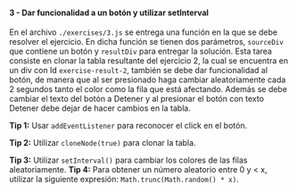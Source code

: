 #### 3 - Dar funcionalidad a un botón y utilizar setInterval

En el archivo `./exercises/3.js` se entrega una función en la que se debe resolver el ejercicio. En dicha función se tienen dos parámetros, `sourceDiv` que contiene un botón y `resultDiv` para entregar la solución. Esta tarea consiste en clonar la tabla resultante del ejercicio 2, la cual se encuentra en un div con Id `exercise-result-2`, también se debe dar funcionalidad al botón, de manera que al ser presionado haga cambiar aleatoriamente cada 2 segundos tanto el color como la fila que está afectando. Además se debe cambiar el texto del botón a Detener y al presionar el botón con texto Detener debe dejar de hacer cambios en la tabla.

**Tip 1:** Usar `addEventListener` para reconocer el click en el botón.

**Tip 2:** Utilizar `cloneNode(true)` para clonar la tabla.

**Tip 3:** Utilizar `setInterval()` para cambiar los colores de las filas aleatoriamente.
**Tip 4:** Para obtener un número aleatorio entre 0 y < x, utilizar la siguiente expresión: `Math.trunc(Math.random() * x)`.
